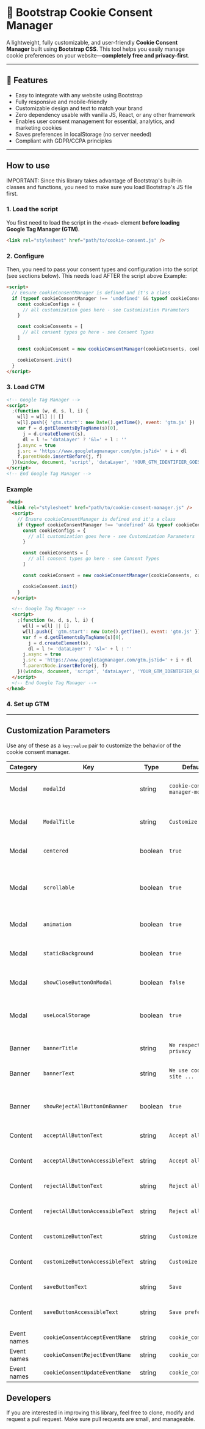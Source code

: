# 🍪 Bootstrap Cookie Consent Manager

A lightweight, fully customizable, and user-friendly **Cookie Consent Manager** built using **Bootstrap CSS**. This tool helps you easily manage cookie preferences on your website—**completely free and privacy-first**.

---

## 🚀 Features

- Easy to integrate with any website using Bootstrap
- Fully responsive and mobile-friendly
- Customizable design and text to match your brand
- Zero dependency usable with vanilla JS, React, or any other framework
- Enables user consent management for essential, analytics, and marketing cookies
- Saves preferences in localStorage (no server needed)
- Compliant with GDPR/CCPA principles

---

## How to use

IMPORTANT: Since this library takes advantage of Bootstrap's built-in classes and functions, you need to make sure you load Bootstrap's JS file first.

### 1. Load the script

You first need to load the script in the `<head>` element **before loading Google Tag Manager (GTM)**.

```html
<link rel="stylesheet" href="path/to/cookie-consent.js" />
```

### 2. Configure

Then, you need to pass your consent types and configuration into the script (see sections below). This needs load AFTER the script above Example:

```html
<script>
  // Ensure cookieConsentManager is defined and it's a class
  if (typeof cookieConsentManager !== 'undefined' && typeof cookieConsentManager === 'function') {
    const cookieConfigs = {
      // all customization goes here - see Customization Parameters
    }

    const cookieConsents = [
      // all consent types go here - see Consent Types
    ]

    const cookieConsent = new cookieConsentManager(cookieConsents, cookieConfigs)

    cookieConsent.init()
  }
</script>
```

### 3. Load GTM

```html
<!-- Google Tag Manager -->
<script>
  ;(function (w, d, s, l, i) {
    w[l] = w[l] || []
    w[l].push({ 'gtm.start': new Date().getTime(), event: 'gtm.js' })
    var f = d.getElementsByTagName(s)[0],
      j = d.createElement(s),
      dl = l != 'dataLayer' ? '&l=' + l : ''
    j.async = true
    j.src = 'https://www.googletagmanager.com/gtm.js?id=' + i + dl
    f.parentNode.insertBefore(j, f)
  })(window, document, 'script', 'dataLayer', 'YOUR_GTM_IDENTIFIER_GOES_HERE')
</script>
<!-- End Google Tag Manager -->
```

### Example

```html
<head>
  <link rel="stylesheet" href="path/to/cookie-consent-manager.js" />
  <script>
    // Ensure cookieConsentManager is defined and it's a class
    if (typeof cookieConsentManager !== 'undefined' && typeof cookieConsentManager === 'function') {
      const cookieConfigs = {
        // all customization goes here - see Customization Parameters
      }

      const cookieConsents = [
        // all consent types go here - see Consent Types
      ]

      const cookieConsent = new cookieConsentManager(cookieConsents, cookieConfigs)

      cookieConsent.init()
    }
  </script>

  <!-- Google Tag Manager -->
  <script>
    ;(function (w, d, s, l, i) {
      w[l] = w[l] || []
      w[l].push({ 'gtm.start': new Date().getTime(), event: 'gtm.js' })
      var f = d.getElementsByTagName(s)[0],
        j = d.createElement(s),
        dl = l != 'dataLayer' ? '&l=' + l : ''
      j.async = true
      j.src = 'https://www.googletagmanager.com/gtm.js?id=' + i + dl
      f.parentNode.insertBefore(j, f)
    })(window, document, 'script', 'dataLayer', 'YOUR_GTM_IDENTIFIER_GOES_HERE')
  </script>
  <!-- End Google Tag Manager -->
</head>
```

### 4. Set up GTM

---

## Customization Parameters

Use any of these as a `key:value` pair to customize the behavior of the cookie consent manager.

| Category    | Key                             | Type    | Default value                    | Required | Description                                                        |
| ----------- | ------------------------------- | ------- | -------------------------------- | -------- | ------------------------------------------------------------------ |
| Modal       | `modalId`                       | string  | `cookie-consent-manager-modal`   | no       | The ID of the modal. You do not have to change                     |
| Modal       | `ModalTitle`                    | string  | `Customize the cookies`          | no       | The text on top of the modal (HTML allowed)                        |
| Modal       | `centered`                      | boolean | `true`                           | no       | Vertically center the modal                                        |
| Modal       | `scrollable`                    | boolean | `true`                           | no       | Makes the body of the modal scrollable if there isn't enough space |
| Modal       | `animation`                     | boolean | `true`                           | no       | Show and hide the modal with an animation                          |
| Modal       | `staticBackground`              | boolean | `true`                           | no       | The modal will not close when clicking outside of it               |
| Modal       | `showCloseButtonOnModal`        | boolean | `false`                          | no       | Show the close X icon on modal                                     |
| Modal       | `useLocalStorage`               | boolean | `true`                           | no       | Store consents in Local Storage instead of Cookies                 |
| Banner      | `bannerTitle`                   | string  | `We respect your privacy`        | no       | The title of the banner (HTML allowed)                             |
| Banner      | `bannerText`                    | string  | `We use cookies on our site ...` | no       | The text of the banner (HTML allowed)                              |
| Banner      | `showRejectAllButtonOnBanner`   | boolean | `true`                           | no       | Show or hide Reject All button on banner (not recommended)         |
| Content     | `acceptAllButtonText`           | string  | `Accept all`                     | no       | The Accept All button's text                                       |
| Content     | `acceptAllButtonAccessibleText` | string  | `Accept all cookies`             | no       | The Accept All button's text visible to screen readers             |
| Content     | `rejectAllButtonText`           | string  | `Reject all`                     | no       | The Reject All button's text                                       |
| Content     | `rejectAllButtonAccessibleText` | string  | `Reject all cookies`             | no       | The Reject All button's text visible to screen readers             |
| Content     | `customizeButtonText`           | string  | `Customize`                      | no       | The Customize button's text                                        |
| Content     | `customizeButtonAccessibleText` | string  | `Customize cookies`              | no       | The Customize button's text visible to screen readers              |
| Content     | `saveButtonText`                | string  | `Save`                           | no       | The Save button's text                                             |
| Content     | `saveButtonAccessibleText`      | string  | `Save preferences`               | no       | The Save button's text visible to screen readers                   |
| Event names | `cookieConsentAcceptEventName`  | string  | `cookie_consent_accept`          | no       |                                                                    |
| Event names | `cookieConsentRejectEventName`  | string  | `cookie_consent_reject`          | no       |                                                                    |
| Event names | `cookieConsentUpdateEventName`  | string  | `cookie_consent_update`          | no       |                                                                    |

## Developers

If you are interested in improving this library, feel free to clone, modify and request a pull request. Make sure pull requests are small, and manageable.
